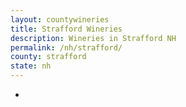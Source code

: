 ```yaml
---
layout: countywineries
title: Strafford Wineries
description: Wineries in Strafford NH
permalink: /nh/strafford/
county: strafford
state: nh
---
```

-
